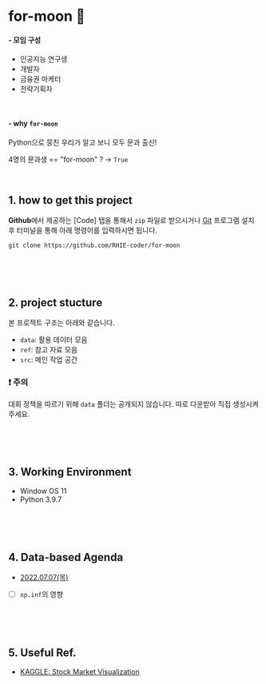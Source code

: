 # for-moon :full_moon_with_face:

#### - 모임 구성
 - 인공지능 연구생
 - 개발자
 - 금융권 마케터
 - 전략기획자

<br>

#### - why `for-moon`

Python으로 뭉친 우리가 알고 보니 모두 문과 출신!

4명의 문과생 == "for-moon" ? -> `True`

<br>

## 1. how to get this project

**Github**에서 제공하는 [Code] 탭을 통해서 `zip` 파일로 받으시거나 [Git](https://git-scm.com/downloads) 프로그램 설치 후 터미널을 통해 아래 명령어를 입력하시면 됩니다.

```git
git clone https://github.com/RHIE-coder/for-moon
```

<br><br><br>

## 2. project stucture

본 프로젝트 구조는 아래와 같습니다.

 - `data`: 활용 데이터 모음
 - `ref`: 참고 자료 모음
 - `src`: 메인 작업 공간

### :exclamation: 주의

대회 정책을 따르기 위해 `data` 폴더는 공개되지 않습니다. 따로 다운받아 직접 생성시켜주세요.

<br><br><br>

## 3. Working Environment

 - Window OS 11
 - Python 3.9.7

<br><br><br>

## 4. Data-based Agenda

 - [2022.07.07(목)](./docs/20220707.md)
 - [ ] `np.inf`의 영향

<br><br><br>

## 5. Useful Ref.

 - [KAGGLE: Stock Market Visualization](https://www.kaggle.com/code/kratisaxena/stock-market-technical-indicators-visualization)
